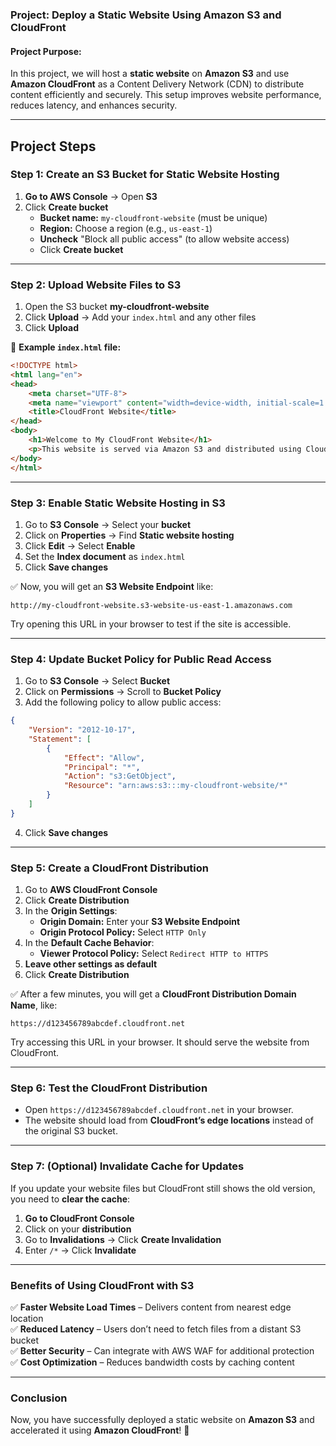 ### **Project: Deploy a Static Website Using Amazon S3 and CloudFront**  

#### **Project Purpose:**  
In this project, we will host a **static website** on **Amazon S3** and use **Amazon CloudFront** as a Content Delivery Network (CDN) to distribute content efficiently and securely. This setup improves website performance, reduces latency, and enhances security.  

---

## **Project Steps**  

### **Step 1: Create an S3 Bucket for Static Website Hosting**  
1. **Go to AWS Console** → Open **S3**  
2. Click **Create bucket**  
   - **Bucket name:** `my-cloudfront-website` (must be unique)  
   - **Region:** Choose a region (e.g., `us-east-1`)  
   - **Uncheck** "Block all public access" (to allow website access)  
   - Click **Create bucket**  

---

### **Step 2: Upload Website Files to S3**  
1. Open the S3 bucket **my-cloudfront-website**  
2. Click **Upload** → Add your `index.html` and any other files  
3. Click **Upload**  

📌 **Example `index.html` file:**  
```html
<!DOCTYPE html>
<html lang="en">
<head>
    <meta charset="UTF-8">
    <meta name="viewport" content="width=device-width, initial-scale=1.0">
    <title>CloudFront Website</title>
</head>
<body>
    <h1>Welcome to My CloudFront Website</h1>
    <p>This website is served via Amazon S3 and distributed using CloudFront.</p>
</body>
</html>
```

---

### **Step 3: Enable Static Website Hosting in S3**  
1. Go to **S3 Console** → Select your **bucket**  
2. Click on **Properties** → Find **Static website hosting**  
3. Click **Edit** → Select **Enable**  
4. Set the **Index document** as `index.html`  
5. Click **Save changes**  

✅ Now, you will get an **S3 Website Endpoint** like:  
```
http://my-cloudfront-website.s3-website-us-east-1.amazonaws.com
```
Try opening this URL in your browser to test if the site is accessible.

---

### **Step 4: Update Bucket Policy for Public Read Access**  
1. Go to **S3 Console** → Select **Bucket**  
2. Click on **Permissions** → Scroll to **Bucket Policy**  
3. Add the following policy to allow public access:  

```json
{
    "Version": "2012-10-17",
    "Statement": [
        {
            "Effect": "Allow",
            "Principal": "*",
            "Action": "s3:GetObject",
            "Resource": "arn:aws:s3:::my-cloudfront-website/*"
        }
    ]
}
```
4. Click **Save changes**  

---

### **Step 5: Create a CloudFront Distribution**  
1. Go to **AWS CloudFront Console**  
2. Click **Create Distribution**  
3. In the **Origin Settings**:  
   - **Origin Domain:** Enter your **S3 Website Endpoint**  
   - **Origin Protocol Policy:** Select `HTTP Only`  
4. In the **Default Cache Behavior**:  
   - **Viewer Protocol Policy:** Select `Redirect HTTP to HTTPS`  
5. **Leave other settings as default**  
6. Click **Create Distribution**  

✅ After a few minutes, you will get a **CloudFront Distribution Domain Name**, like:  
```
https://d123456789abcdef.cloudfront.net
```
Try accessing this URL in your browser. It should serve the website from CloudFront.

---

### **Step 6: Test the CloudFront Distribution**  
- Open `https://d123456789abcdef.cloudfront.net` in your browser.  
- The website should load from **CloudFront’s edge locations** instead of the original S3 bucket.  

---

### **Step 7: (Optional) Invalidate Cache for Updates**  
If you update your website files but CloudFront still shows the old version, you need to **clear the cache**:  
1. **Go to CloudFront Console**  
2. Click on your **distribution**  
3. Go to **Invalidations** → Click **Create Invalidation**  
4. Enter `/*` → Click **Invalidate**  

---

### **Benefits of Using CloudFront with S3**  
✅ **Faster Website Load Times** – Delivers content from nearest edge location  
✅ **Reduced Latency** – Users don’t need to fetch files from a distant S3 bucket  
✅ **Better Security** – Can integrate with AWS WAF for additional protection  
✅ **Cost Optimization** – Reduces bandwidth costs by caching content  

---

### **Conclusion**  
Now, you have successfully deployed a static website on **Amazon S3** and accelerated it using **Amazon CloudFront**! 🚀